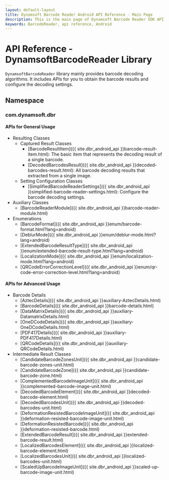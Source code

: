 ```yaml
---
layout: default-layout
title: Dynamsoft Barcode Reader Android API Reference - Main Page
description: This is the main page of Dynamsoft Barcode Reader SDK API Reference for Android Language.
keywords: BarcodeReader, api reference, Android
---
```


# API Reference - DynamsoftBarcodeReader Library

`DynamsoftBarcodeReader` library mainly provides barcode decoding algorithms. It includes APIs for you to obtain the barcode results and configure the decoding settings.

## Namespace

### com.dynamsoft.dbr

#### APIs for General Usage

- Resulting Classes
  - Captured Result Classes
    - [BarcodeResultItem]({{ site.dbr_android_api }}barcode-result-item.html): The basic item that represents the decoding result of a single barcode.
    - [DecodedBarcodesResult]({{ site.dbr_android_api }}decoded-barcodes-result.html): All barcode decoding results that extracted from a single image.
  - Setting Configuration Classes
    - [SimplifiedBarcodeReaderSettings]({{ site.dbr_android_api }}simplified-barcode-reader-settings.html): Configure the barcode decoding settings.
- Auxiliary Classes
  - [BarcodeReaderModule]({{ site.dbr_android_api }}barcode-reader-module.html)
- Enumerations
  - [BarcodeFormat]({{ site.dbr_android_api }}enum/barcode-format.html?lang=android)
  - [DeblurMode]({{ site.dbr_android_api }}enum/deblur-mode.html?lang=android)
  - [ExtendedBarcodeResultType]({{ site.dbr_android_api }}enum/extended-barcode-result-type.html?lang=android)
  - [LocalizationMode]({{ site.dbr_android_api }}enum/localization-mode.html?lang=android)
  - [QRCodeErrorCorrectionLevel]({{ site.dbr_android_api }}enum/qr-code-error-correction-level.html?lang=android)

#### APIs for Advanced Usage

- Barcode Details
  - [AztecDetails]({{ site.dbr_android_api }}auxiliary-AztecDetails.html)
  - [BarcodeDetails]({{ site.dbr_android_api }}barcode-details.html)
  - [DataMatrixDetails]({{ site.dbr_android_api }}auxiliary-DatamatrixDetails.html)
  - [OneDCodeDetails]({{ site.dbr_android_api }}auxiliary-OneDCodeDetails.html)
  - [PDF417Details]({{ site.dbr_android_api }}auxiliary-PDF417Details.html)
  - [QRCodeDetails]({{ site.dbr_android_api }}auxiliary-QRCodeDetails.html)
- Intermediate Result Classes
  - [CandidateBarcodeZonesUnit]({{ site.dbr_android_api }}candidate-barcode-zones-unit.html)
  - [CandidateBarcodeZone]({{ site.dbr_android_api }}candidate-barcode-zone.html)
  - [ComplementedBarcodeImageUnit]({{ site.dbr_android_api }}complemented-barcode-image-unit.html)
  - [DecodedBarcodeElement]({{ site.dbr_android_api }}decoded-barcode-element.html)
  - [DecodedBarcodesUnit]({{ site.dbr_android_api }}decoded-barcodes-unit.html)
  - [DeformationResistedBarcodeImageUnit]({{ site.dbr_android_api }}deformation-resisted-barcode-image-unit.html)
  - [DeformationResistedBarcode]({{ site.dbr_android_api }}deformation-resisted-barcode.html)
  - [ExtendedBarcodeResult]({{ site.dbr_android_api }}extended-barcode-result.html)
  - [LocalizedBarcodesElement]({{ site.dbr_android_api }}localized-barcode-element.html)
  - [LocalizedBarcodesUnit]({{ site.dbr_android_api }}localized-barcodes-unit.html)
  - [ScaledUpBarcodeImageUnit]({{ site.dbr_android_api }}scaled-up-barcode-image-unit.html)
